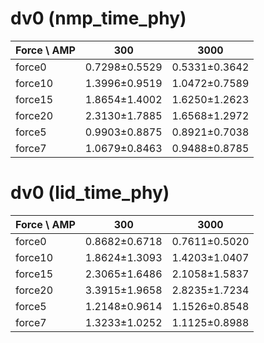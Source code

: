 # dv0 (nmp_time_phy)
| Force \ AMP | 300 | 3000 |
|-------------|---------|---------|
| force0      | 0.7298±0.5529 | 0.5331±0.3642 |
| force10     | 1.3996±0.9519 | 1.0472±0.7589 |
| force15     | 1.8654±1.4002 | 1.6250±1.2623 |
| force20     | 2.3130±1.7885 | 1.6568±1.2972 |
| force5      | 0.9903±0.8875 | 0.8921±0.7038 |
| force7      | 1.0679±0.8463 | 0.9488±0.8785 |


# dv0 (lid_time_phy)
| Force \ AMP | 300 | 3000 |
|-------------|---------|---------|
| force0      | 0.8682±0.6718 | 0.7611±0.5020 |
| force10     | 1.8624±1.3093 | 1.4203±1.0407 |
| force15     | 2.3065±1.6486 | 2.1058±1.5837 |
| force20     | 3.3915±1.9658 | 2.8235±1.7234 |
| force5      | 1.2148±0.9614 | 1.1526±0.8548 |
| force7      | 1.3233±1.0252 | 1.1125±0.8988 |


